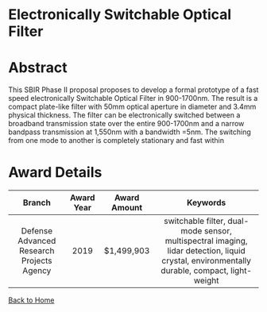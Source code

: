 
Electronically Switchable Optical Filter
========================================

# Abstract


This SBIR Phase II proposal proposes to develop a formal prototype of a fast speed electronically Switchable Optical Filter in 900-1700nm. The result is a compact plate-like filter with 50mm optical aperture in diameter and 3.4mm physical thickness. The filter can be electronically switched between a broadband transmission state over the entire 900-1700nm and a narrow bandpass transmission at 1,550nm with a bandwidth =5nm. The switching from one mode to another is completely stationary and fast within  

# Award Details

|Branch|Award Year|Award Amount|Keywords|
| :---: | :---: | :---: | :---: |
|Defense Advanced Research Projects Agency|2019|$1,499,903|switchable filter, dual-mode sensor, multispectral imaging, lidar detection, liquid crystal, environmentally durable, compact, light-weight|
  
  


[Back to Home](https://github.com/chrischow/dod_sbir_awards/CC/#1220)